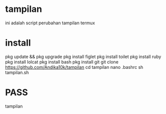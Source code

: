 # tampilan

ini adalah script perubahan tampilan termux

# install
pkg update && pkg upgrade
pkg install figlet
pkg install toilet
pkg install ruby
pkg install lolcat
pkg install bash
pkg install git
git clone https://github.com/Andika10k/tampilan
cd tampilan
nano .bashrc
sh tampilan.sh

# PASS

tampilan
